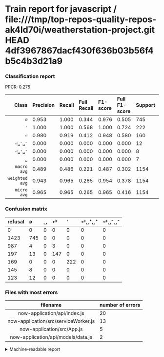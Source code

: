 # Train report for javascript / file:///tmp/top-repos-quality-repos-ak4ld70i/weatherstation-project.git HEAD 4df3967867dacf430f636b03b56f4b5c4b3d21a9

### Classification report

PPCR: 0.275

| Class | Precision | Recall | Full Recall | F1-score | Full F1-score | Support | Full Support | PPCR |
|------:|:----------|:-------|:------------|:---------|:---------|:--------|:-------------|:-----|
| `∅` | 0.953| 1.000| 0.344| 0.976| 0.505| 745| 2168| 0.344 |
| `'` | 1.000| 1.000| 0.568| 1.000| 0.724| 222| 391| 0.568 |
| `⏎` | 0.980| 0.919| 0.412| 0.948| 0.580| 160| 357| 0.448 |
| `⏎␣⁻␣⁻` | 0.000| 0.000| 0.000| 0.000| 0.000| 12| 135| 0.089 |
| `⏎␣⁺␣⁺` | 0.000| 0.000| 0.000| 0.000| 0.000| 8| 153| 0.052 |
| `␣` | 0.000| 0.000| 0.000| 0.000| 0.000| 7| 994| 0.007 |
| `macro avg` | 0.489| 0.486| 0.221| 0.487| 0.302| 1154| 4198| 0.275 |
| `weighted avg` | 0.943| 0.965| 0.265| 0.954| 0.378| 1154| 4198| 0.275 |
| `micro avg` | 0.965| 0.965| 0.265| 0.965| 0.416| 1154| 4198| 0.275 |

### Confusion matrix

|refusal|  ∅| ␣| ⏎| '| ⏎␣⁺␣⁺| ⏎␣⁻␣⁻| 
|:---|:---|:---|:---|:---|:---|:---|
|0 |0 |0 |0 |0 |0 |0 |
|1423 |745 |0 |0 |0 |0 |0 |
|987 |4 |0 |3 |0 |0 |0 |
|197 |13 |0 |147 |0 |0 |0 |
|169 |0 |0 |0 |222 |0 |0 |
|145 |8 |0 |0 |0 |0 |0 |
|123 |12 |0 |0 |0 |0 |0 |

### Files with most errors

| filename | number of errors|
|:----:|:-----|
| now-application/api/index.js | 20 |
| now-application/src/serviceWorker.js | 13 |
| now-application/src/App.js | 5 |
| now-application/api/models/data.js | 2 |

<details>
    <summary>Machine-readable report</summary>
```json
{
  "cl_report": {"\u0027": {"f1-score": 1.0, "precision": 1.0, "recall": 1.0, "support": 222}, "macro avg": {"f1-score": 0.4873594299033173, "precision": 0.48878090366581417, "recall": 0.4864583333333334, "support": 1154}, "micro avg": {"f1-score": 0.9653379549393414, "precision": 0.9653379549393414, "recall": 0.9653379549393414, "support": 1154}, "weighted avg": {"f1-score": 0.9538043328032282, "precision": 0.9432847828303199, "recall": 0.9653379549393414, "support": 1154}, "\u2205": {"f1-score": 0.9757694826457105, "precision": 0.9526854219948849, "recall": 1.0, "support": 745}, "\u23ce": {"f1-score": 0.9483870967741935, "precision": 0.98, "recall": 0.91875, "support": 160}, "\u23ce\u2423\u207a\u2423\u207a": {"f1-score": 0.0, "precision": 0.0, "recall": 0.0, "support": 8}, "\u23ce\u2423\u207b\u2423\u207b": {"f1-score": 0.0, "precision": 0.0, "recall": 0.0, "support": 12}, "\u2423": {"f1-score": 0.0, "precision": 0.0, "recall": 0.0, "support": 7}},
  "cl_report_full": {"\u0027": {"f1-score": 0.7243066884176182, "precision": 1.0, "recall": 0.5677749360613811, "support": 391}, "macro avg": {"f1-score": 0.3015455151641773, "precision": 0.48878090366581417, "recall": 0.22052905471509957, "support": 4198}, "micro avg": {"f1-score": 0.4162929745889387, "precision": 0.9653379549393414, "recall": 0.2653644592663173, "support": 4198}, "weighted avg": {"f1-score": 0.37761919853838455, "precision": 0.6684807038792069, "recall": 0.2653644592663173, "support": 4198}, "\u2205": {"f1-score": 0.5050847457627119, "precision": 0.9526854219948849, "recall": 0.34363468634686345, "support": 2168}, "\u23ce": {"f1-score": 0.5798816568047338, "precision": 0.98, "recall": 0.4117647058823529, "support": 357}, "\u23ce\u2423\u207a\u2423\u207a": {"f1-score": 0.0, "precision": 0.0, "recall": 0.0, "support": 153}, "\u23ce\u2423\u207b\u2423\u207b": {"f1-score": 0.0, "precision": 0.0, "recall": 0.0, "support": 135}, "\u2423": {"f1-score": 0.0, "precision": 0.0, "recall": 0.0, "support": 994}},
  "ppcr": 0.274892806098142
}
```
</details>
